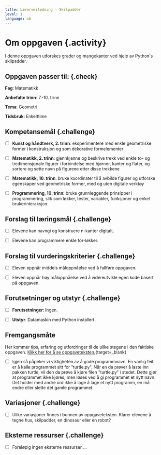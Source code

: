 ```yaml
---
title: Lærerveiledning - Skilpadder
level: 1
language: nb
---
```



# Om oppgaven {.activity}

I denne oppgaven utforskes grader og mangekanter ved hjelp av Python's skilpadder. 


## Oppgaven passer til: {.check}

 __Fag__: Matematikk

 __Anbefalte trinn__: 7.-10. trinn

 __Tema__: Geometri 

 __Tidsbruk__: Enkelttime


 ## Kompetansemål {.challenge}

 - [ ] __Kunst og håndtverk, 2. trinn__: eksperimentere med enkle geometriske former i konstruksjon og som dekorative formelementer

 - [ ] __Matematikk, 2. trinn__: gjennkjenne og beskrive trekk ved enkle to- og tredimensjonale figurer i forbindelse med hjørner, kanter og flater, og sortere og sette navn på figurene etter disse trekkene

 - [ ] __Matematikk, 10. trinn__: bruke koordinater til å avbilde figurer og utforske egenskaper ved geometriske former, med og uten digitale verktøy

 - [ ] __Programmering, 10. trinn__: bruke grunnleggende prinsipper i programmering, slik som løkker, tester, variabler, funksjoner og enkel brukerinteraksjon


 ## Forslag til læringsmål {.challenge}

 - [ ] Elevene kan navngi og konstruere n-kanter digitalt.  

 - [ ] Elevene kan programmere enkle for-løkker.


 ## Forslag til vurderingskriterier {.challenge}

 - [ ] Eleven oppnår middels måloppnåelse ved å fullføre oppgaven.

 - [ ] Eleven oppnår høy måloppnåelse ved å videreutvikle egen kode basert på oppgaven. 

 
 ## Forutsetninger og utstyr {.challenge}

 - [ ]  __Forutsetninger__: Ingen.

 - [ ]  __Utstyr__: Datamaskin med Python installert.


## Fremgangsmåte

 Her kommer tips, erfaring og utfordringer til de ulike stegene i den faktiske oppgaven. [Klikk her for å se oppgaveteksten.](../skilpadder/skilpadder.html){target=_blank}

 - [ ] Igjen så påpeker vi viktigheten av å gode programmnavn. En vanlig feil er å kalle programmet  sitt  for "turtle.py". Når en da prøver å laste inn pakken turtle, vil den da prøve å kjøre filen "turtle.py" i stedet. Dette gjør at programmet ikke kjøres, men løses ved å gi programmet et nytt navn. Det holder med andre ord ikke å lage å lage et nytt programm, en må endre eller slette det gamle programmet.   


 ## Variasjoner {.challenge}

 - [ ] Ulike variasjoner finnes i bunnen av oppgaveteksten. Klarer elevene å tegne hus, skilpadder, en dinosaur eller en robot?


 ## Eksterne ressurser {.challenge}

 - [ ] Foreløpig ingen eksterne ressurser ...

